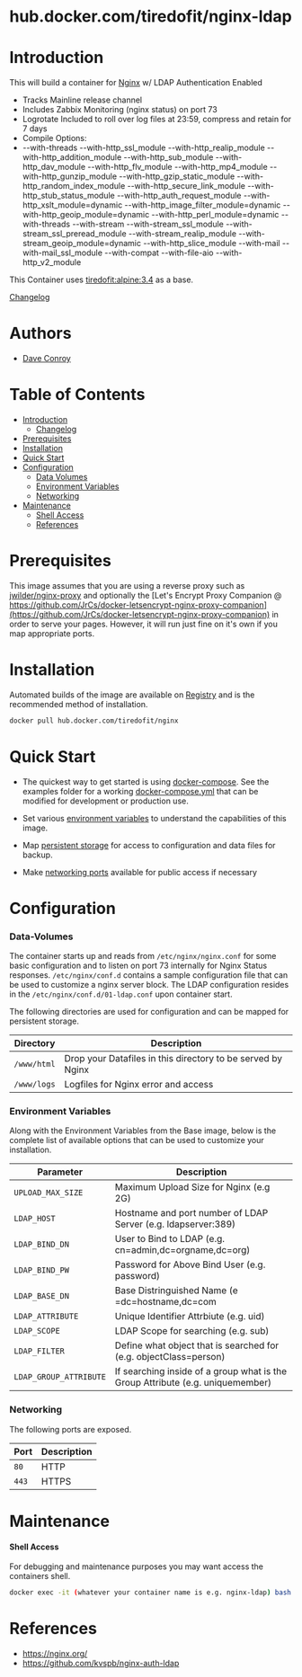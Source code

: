 # hub.docker.com/tiredofit/nginx-ldap

# Introduction

This will build a container for [Nginx](https://www.nginx.org) w/ LDAP Authentication Enabled

*    Tracks Mainline release channel
*    Includes Zabbix Monitoring (nginx status) on port 73
*    Logrotate Included to roll over log files at 23:59, compress and retain for 7 days
*    Compile Options:
*    --with-threads
        --with-http_ssl_module 
        --with-http_realip_module 
        --with-http_addition_module 
        --with-http_sub_module 
        --with-http_dav_module 
        --with-http_flv_module 
        --with-http_mp4_module 
        --with-http_gunzip_module 
        --with-http_gzip_static_module 
        --with-http_random_index_module 
        --with-http_secure_link_module 
        --with-http_stub_status_module 
        --with-http_auth_request_module 
        --with-http_xslt_module=dynamic 
        --with-http_image_filter_module=dynamic 
        --with-http_geoip_module=dynamic 
        --with-http_perl_module=dynamic 
        --with-threads 
        --with-stream 
        --with-stream_ssl_module 
        --with-stream_ssl_preread_module 
        --with-stream_realip_module 
        --with-stream_geoip_module=dynamic 
        --with-http_slice_module 
        --with-mail 
        --with-mail_ssl_module 
        --with-compat 
        --with-file-aio 
        --with-http_v2_module 
        
This Container uses [tiredofit:alpine:3.4](https://hub.docker.com/r/tiredofit/alpine) as a base.


[Changelog](CHANGELOG.md)

# Authors

- [Dave Conroy](https://github.com/tiredofit)

# Table of Contents

- [Introduction](#introduction)
    - [Changelog](CHANGELOG.md)
- [Prerequisites](#prerequisites)
- [Installation](#installation)
- [Quick Start](#quick-start)
- [Configuration](#configuration)
    - [Data Volumes](#data-volumes)
    - [Environment Variables](#environmentvariables)   
    - [Networking](#networking)
- [Maintenance](#maintenance)
    - [Shell Access](#shell-access)
   - [References](#references)

# Prerequisites

This image assumes that you are using a reverse proxy such as [jwilder/nginx-proxy](https://github.com/jwilder/nginx-proxy) and optionally the [Let's Encrypt Proxy Companion @ https://github.com/JrCs/docker-letsencrypt-nginx-proxy-companion](https://github.com/JrCs/docker-letsencrypt-nginx-proxy-companion) in order to serve your pages. However, it will run just fine on it's own if you map appropriate ports.


# Installation

Automated builds of the image are available on [Registry](https://hub.docker.com/tiredofit/nginx-ldap) and is the recommended method of installation.


```bash
docker pull hub.docker.com/tiredofit/nginx
```

# Quick Start

* The quickest way to get started is using [docker-compose](https://docs.docker.com/compose/). See the examples folder for a working [docker-compose.yml](examples/docker-compose.yml) that can be modified for development or production use.

* Set various [environment variables](#environment-variables) to understand the capabilities of this image.
* Map [persistent storage](#data-volumes) for access to configuration and data files for backup.
* Make [networking ports](#networking) available for public access if necessary



# Configuration

### Data-Volumes

The container starts up and reads from `/etc/nginx/nginx.conf` for some basic configuration and to listen on port 73 internally for Nginx Status responses. `/etc/nginx/conf.d` contains a sample configuration file that can be used to customize a nginx server block. The LDAP configuration resides in the `/etc/nginx/conf.d/01-ldap.conf` upon container start.


The following directories are used for configuration and can be mapped for persistent storage.

| Directory    | Description                                                 |
|--------------|-------------------------------------------------------------|
|  `/www/html` | Drop your Datafiles in this directory to be served by Nginx |
|  `/www/logs` | Logfiles for Nginx error and access                         |
      

### Environment Variables

Along with the Environment Variables from the Base image, below is the complete list of available options 
that can be used to customize your installation.

| Parameter        | Description                            |
|------------------|----------------------------------------|
| `UPLOAD_MAX_SIZE` | Maximum Upload Size for Nginx (e.g 2G) |
| `LDAP_HOST` | Hostname and port number of LDAP Server (e.g. ldapserver:389) |
| `LDAP_BIND_DN` | User to Bind to LDAP (e.g. cn=admin,dc=orgname,dc=org) |
| `LDAP_BIND_PW` | Password for Above Bind User (e.g. password) |
| `LDAP_BASE_DN` | Base Distringuished Name (e =dc=hostname,dc=com |
| `LDAP_ATTRIBUTE` | Unique Identifier Attrbiute (e.g. uid) |
| `LDAP_SCOPE` |LDAP Scope for searching (e.g. sub) |
| `LDAP_FILTER` | Define what object that is searched for (e.g. objectClass=person) |
| `LDAP_GROUP_ATTRIBUTE` | If searching inside of a group what is the Group Attribute (e.g. uniquemember) |



### Networking

The following ports are exposed.

| Port      | Description |
|-----------|-------------|
| `80`      | HTTP        |
| `443`     | HTTPS       |


# Maintenance
#### Shell Access

For debugging and maintenance purposes you may want access the containers shell. 

```bash
docker exec -it (whatever your container name is e.g. nginx-ldap) bash
```

# References

* https://nginx.org/
* https://github.com/kvspb/nginx-auth-ldap
